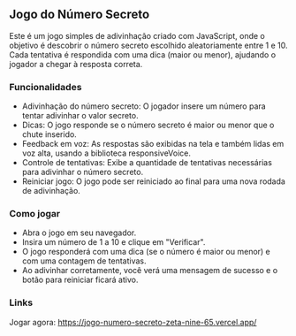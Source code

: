## Jogo do Número Secreto
Este é um jogo simples de adivinhação criado com JavaScript, onde o objetivo é descobrir o número secreto escolhido aleatoriamente entre 1 e 10. Cada tentativa é respondida com uma dica (maior ou menor), ajudando o jogador a chegar à resposta correta.

### Funcionalidades

- Adivinhação do número secreto: O jogador insere um número para tentar adivinhar o valor secreto.
- Dicas: O jogo responde se o número secreto é maior ou menor que o chute inserido.
- Feedback em voz: As respostas são exibidas na tela e também lidas em voz alta, usando a biblioteca responsiveVoice.
- Controle de tentativas: Exibe a quantidade de tentativas necessárias para adivinhar o número secreto.
- Reiniciar jogo: O jogo pode ser reiniciado ao final para uma nova rodada de adivinhação.

### Como jogar

- Abra o jogo em seu navegador.
- Insira um número de 1 a 10 e clique em "Verificar".
- O jogo responderá com uma dica (se o número é maior ou menor) e com uma contagem de tentativas.
- Ao adivinhar corretamente, você verá uma mensagem de sucesso e o botão para reiniciar ficará ativo.

### Links
Jogar agora: https://jogo-numero-secreto-zeta-nine-65.vercel.app/
